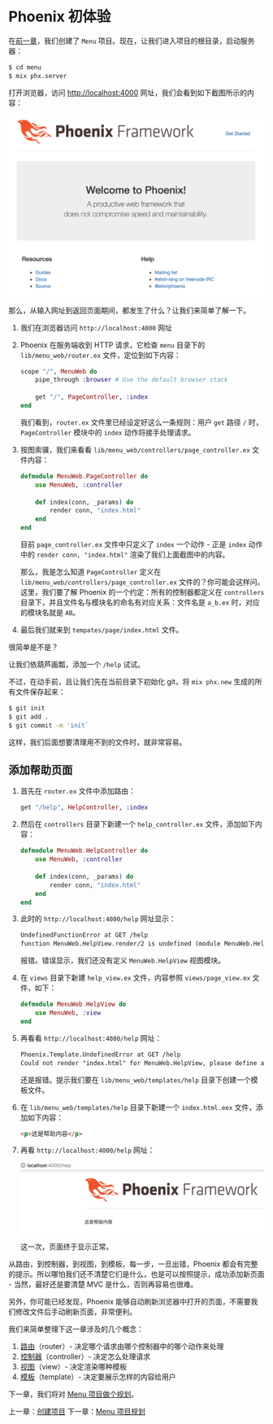 # Phoenix 初体验

在[前一章](/01-create-project/01-create-project.md)，我们创建了 `Menu` 项目。现在，让我们进入项目的根目录，启动服务器：

```bash
$ cd menu
$ mix phx.server
```
打开浏览器，访问 [http://localhost:4000](http://localhost:4000) 网址，我们会看到如下截图所示的内容：

![PhoenixFramework Page](img/02-phoenixframework-page-screenshot.png)

那么，从输入网址到返回页面期间，都发生了什么？让我们来简单了解一下。

1. 我们在浏览器访问 `http://localhost:4000` 网址
2. Phoenix 在服务端收到 HTTP 请求，它检查 `menu` 目录下的 `lib/menu_web/router.ex` 文件，定位到如下内容：

    ```elixir
    scope "/", MenuWeb do
        pipe_through :browser # Use the default browser stack

        get "/", PageController, :index
    end
    ```
    我们看到，`router.ex` 文件里已经设定好这么一条规则：用户 `get` 路径 `/` 时，`PageController` 模块中的 `index` 动作将接手处理请求。
3. 按图索骥，我们来看看 `lib/menu_web/controllers/page_controller.ex` 文件内容：

    ```elixir
    defmodule MenuWeb.PageController do
        use MenuWeb, :controller

        def index(conn, _params) do
            render conn, "index.html"
        end
    end
    ```
    目前 `page_controller.ex` 文件中只定义了 `index` 一个动作 - 正是 `index` 动作中的 `render conn, "index.html"` 渲染了我们上面截图中的内容。

    那么，我是怎么知道 `PageController` 定义在 `lib/menu_web/controllers/page_controller.ex` 文件的？你可能会这样问。这里，我们要了解 Phoenix 的一个约定：所有的控制器都定义在 `controllers` 目录下，并且文件名与模块名的命名有对应关系：文件名是 `a_b.ex` 时，对应的模块名就是 `AB`。
4. 最后我们就来到 `tempates/page/index.html` 文件。

很简单是不是？

让我们依葫芦画瓢，添加一个 `/help` 试试。

不过，在动手前，且让我们先在当前目录下初始化 git，将 `mix phx.new` 生成的所有文件保存起来：

```sh
$ git init
$ git add .
$ git commit -m 'init`
```
这样，我们后面想要清理用不到的文件时，就非常容易。

## 添加帮助页面

1. 首先在 `router.ex` 文件中添加路由：

    ```elixir
    get "/help", HelpController, :index
    ```
2. 然后在 `controllers` 目录下新建一个 `help_controller.ex` 文件，添加如下内容：

    ```elixir
    defmodule MenuWeb.HelpController do
        use MenuWeb, :controller

        def index(conn, _params) do
            render conn, "index.html"
        end
    end
    ```
3. 此时的 `http://localhost:4000/help` 网址显示：

    ```html
    UndefinedFunctionError at GET /help
    function MenuWeb.HelpView.render/2 is undefined (module MenuWeb.HelpView is not available)
    ```
    报错。错误显示，我们还没有定义 `MenuWeb.HelpView` 视图模块。

4. 在 `views` 目录下新建 `help_view.ex` 文件，内容参照 `views/page_view.ex` 文件，如下：

    ```elixir
    defmodule MenuWeb.HelpView do
        use MenuWeb, :view
    end
    ```
5. 再看看 `http://localhost:4000/help` 网址：

    ```html
    Phoenix.Template.UndefinedError at GET /help
    Could not render "index.html" for MenuWeb.HelpView, please define a matching clause for render/2 or define a template at "lib/menu_web/templates/help". No templates were compiled for this module.
    ```
    还是报错。提示我们要在 `lib/menu_web/templates/help` 目录下创建一个模板文件。

6. 在 `lib/menu_web/templates/help` 目录下新建一个 `index.html.eex` 文件，添加如下内容：

    ```html
    <p>这是帮助内容</p>
    ```
7. 再看 `http://localhost:4000/help` 网址：

    ![帮助页面截图](img/02-help-page-screenshot.png)

    这一次，页面终于显示正常。

从路由，到控制器，到视图，到模板，每一步，一旦出错，Phoenix 都会有完整的提示。所以哪怕我们还不清楚它们是什么，也是可以按照提示，成功添加新页面 - 当然，最好还是要清楚 MVC 是什么，否则再容易也很难。

另外，你可能已经发现，Phoenix 能够自动刷新浏览器中打开的页面，不需要我们修改文件后手动刷新页面，非常便利。

我们来简单整理下这一章涉及的几个概念：

1. [路由](https://hexdocs.pm/phoenix/routing.html)（router）- 决定哪个请求由哪个控制器中的哪个动作来处理
2. [控制器](https://hexdocs.pm/phoenix/controllers.html)（controller）- 决定怎么处理请求
3. [视图](https://hexdocs.pm/phoenix/views.html)（view）- 决定渲染哪种模板
4. [模板](https://hexdocs.pm/phoenix/templates.html)（template）- 决定要展示怎样的内容给用户

下一章，我们将对 [Menu 项目做个规划](/03-project-menu/03-project-menu.md)。


上一章：[创建项目](/01-create-project/01-create-project.md)
下一章：[Menu 项目规划](/03-project-menu/03-project-menu.md)


